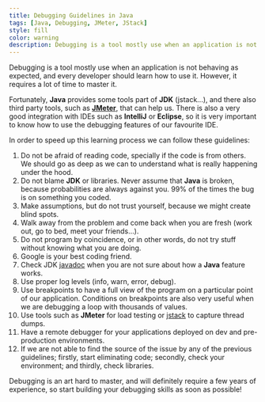 ```yaml
---
title: Debugging Guidelines in Java
tags: [Java, Debugging, JMeter, JStack]
style: fill
color: warning
description: Debugging is a tool mostly use when an application is not behaving as expected, and every developer should learn how to use it. However, it requires a lot of time to master it.
---
```


Debugging is a tool mostly use when an application is not behaving as expected, and every developer should learn how to use it. However, it requires a lot of time to master it.

Fortunately, **Java** provides some tools part of **JDK** (jstack...), and there also third party tools, such as [**JMeter**](https://jmeter.apache.org/), that can help us. There is also a very good integration with IDEs such as **IntelliJ** or **Eclipse**, so it is very important to know how to use the debugging features of our favourite IDE.

In order to speed up this learning process we can follow these guidelines:

1. Do not be afraid of reading code, specially if the code is from others. We should go as deep as we can to understand what is really happening under the hood.
2. Do not blame **JDK** or libraries. Never assume that **Java** is broken, because probabilities are always against you. 99% of the times the bug is on something you coded.
3. Make assumptions, but do not trust yourself, because we might create blind spots.
4. Walk away from the problem and come back when you are fresh (work out, go to bed, meet your friends…).
5. Do not program by coincidence, or in other words, do not try stuff without knowing what you are doing.
6. Google is your best coding friend.
7. Check JDK [javadoc](https://docs.oracle.com/javase/8/docs/technotes/tools/windows/javadoc.html) when you are not sure about how a **Java** feature works.
8. Use proper log levels (info, warn, error, debug).
9. Use breakpoints to have a full view of the program on a particular point of our application. Conditions on breakpoints are also very useful when we are debugging a loop with thousands of values.
10. Use tools such as **JMeter** for load testing or [jstack](https://docs.oracle.com/javase/7/docs/technotes/tools/share/jstack.html) to capture thread dumps.
11. Have a remote debugger for your applications deployed on dev and pre-production environments.
12. If we are not able to find the source of the issue by any of the previous guidelines; firstly, start eliminating code; secondly, check your environment; and thirdly, check libraries.

Debugging is an art hard to master, and will definitely require a few years of experience, so start building your debugging skills as soon as possible!